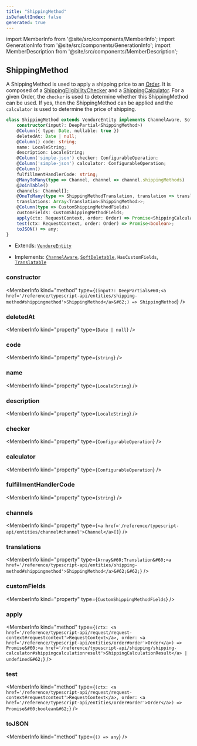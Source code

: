 ```yaml
---
title: "ShippingMethod"
isDefaultIndex: false
generated: true
---
```

<!-- This file was generated from the Vendure source. Do not modify. Instead, re-run the "docs:build" script -->
import MemberInfo from '@site/src/components/MemberInfo';
import GenerationInfo from '@site/src/components/GenerationInfo';
import MemberDescription from '@site/src/components/MemberDescription';


## ShippingMethod

<GenerationInfo sourceFile="packages/core/src/entity/shipping-method/shipping-method.entity.ts" sourceLine="34" packageName="@vendure/core" />

A ShippingMethod is used to apply a shipping price to an <a href='/reference/typescript-api/entities/order#order'>Order</a>. It is composed of a
<a href='/reference/typescript-api/shipping/shipping-eligibility-checker#shippingeligibilitychecker'>ShippingEligibilityChecker</a> and a <a href='/reference/typescript-api/shipping/shipping-calculator#shippingcalculator'>ShippingCalculator</a>. For a given Order,
the `checker` is used to determine whether this ShippingMethod can be used. If yes, then
the ShippingMethod can be applied and the `calculator` is used to determine the price of
shipping.

```ts title="Signature"
class ShippingMethod extends VendureEntity implements ChannelAware, SoftDeletable, HasCustomFields, Translatable {
    constructor(input?: DeepPartial<ShippingMethod>)
    @Column({ type: Date, nullable: true })
    deletedAt: Date | null;
    @Column() code: string;
    name: LocaleString;
    description: LocaleString;
    @Column('simple-json') checker: ConfigurableOperation;
    @Column('simple-json') calculator: ConfigurableOperation;
    @Column()
    fulfillmentHandlerCode: string;
    @ManyToMany(type => Channel, channel => channel.shippingMethods)
    @JoinTable()
    channels: Channel[];
    @OneToMany(type => ShippingMethodTranslation, translation => translation.base, { eager: true })
    translations: Array<Translation<ShippingMethod>>;
    @Column(type => CustomShippingMethodFields)
    customFields: CustomShippingMethodFields;
    apply(ctx: RequestContext, order: Order) => Promise<ShippingCalculationResult | undefined>;
    test(ctx: RequestContext, order: Order) => Promise<boolean>;
    toJSON() => any;
}
```
* Extends: <code><a href='/reference/typescript-api/entities/vendure-entity#vendureentity'>VendureEntity</a></code>


* Implements: <code><a href='/reference/typescript-api/entities/interfaces#channelaware'>ChannelAware</a></code>, <code><a href='/reference/typescript-api/entities/interfaces#softdeletable'>SoftDeletable</a></code>, <code>HasCustomFields</code>, <code><a href='/reference/typescript-api/entities/interfaces#translatable'>Translatable</a></code>



<div className="members-wrapper">

### constructor

<MemberInfo kind="method" type={`(input?: DeepPartial&#60;<a href='/reference/typescript-api/entities/shipping-method#shippingmethod'>ShippingMethod</a>&#62;) => ShippingMethod`}   />


### deletedAt

<MemberInfo kind="property" type={`Date | null`}   />


### code

<MemberInfo kind="property" type={`string`}   />


### name

<MemberInfo kind="property" type={`LocaleString`}   />


### description

<MemberInfo kind="property" type={`LocaleString`}   />


### checker

<MemberInfo kind="property" type={`ConfigurableOperation`}   />


### calculator

<MemberInfo kind="property" type={`ConfigurableOperation`}   />


### fulfillmentHandlerCode

<MemberInfo kind="property" type={`string`}   />


### channels

<MemberInfo kind="property" type={`<a href='/reference/typescript-api/entities/channel#channel'>Channel</a>[]`}   />


### translations

<MemberInfo kind="property" type={`Array&#60;Translation&#60;<a href='/reference/typescript-api/entities/shipping-method#shippingmethod'>ShippingMethod</a>&#62;&#62;`}   />


### customFields

<MemberInfo kind="property" type={`CustomShippingMethodFields`}   />


### apply

<MemberInfo kind="method" type={`(ctx: <a href='/reference/typescript-api/request/request-context#requestcontext'>RequestContext</a>, order: <a href='/reference/typescript-api/entities/order#order'>Order</a>) => Promise&#60;<a href='/reference/typescript-api/shipping/shipping-calculator#shippingcalculationresult'>ShippingCalculationResult</a> | undefined&#62;`}   />


### test

<MemberInfo kind="method" type={`(ctx: <a href='/reference/typescript-api/request/request-context#requestcontext'>RequestContext</a>, order: <a href='/reference/typescript-api/entities/order#order'>Order</a>) => Promise&#60;boolean&#62;`}   />


### toJSON

<MemberInfo kind="method" type={`() => any`}   />




</div>
